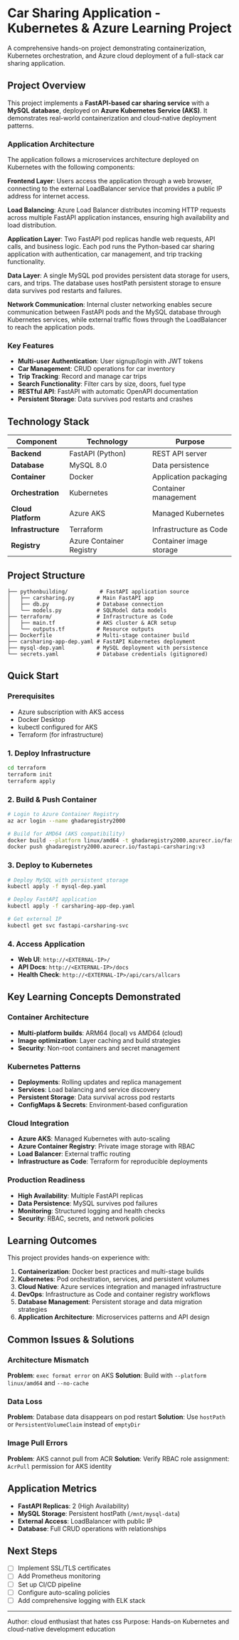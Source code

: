 # Car Sharing Application - Kubernetes & Azure Learning Project

A comprehensive hands-on project demonstrating containerization, Kubernetes orchestration, and Azure cloud deployment of a full-stack car sharing application.

## Project Overview

This project implements a **FastAPI-based car sharing service** with a **MySQL database**, deployed on **Azure Kubernetes Service (AKS)**. It demonstrates real-world containerization and cloud-native deployment patterns.

### Application Architecture

The application follows a microservices architecture deployed on Kubernetes with the following components:

**Frontend Layer**: Users access the application through a web browser, connecting to the external LoadBalancer service that provides a public IP address for internet access.

**Load Balancing**: Azure Load Balancer distributes incoming HTTP requests across multiple FastAPI application instances, ensuring high availability and load distribution.

**Application Layer**: Two FastAPI pod replicas handle web requests, API calls, and business logic. Each pod runs the Python-based car sharing application with authentication, car management, and trip tracking functionality.

**Data Layer**: A single MySQL pod provides persistent data storage for users, cars, and trips. The database uses hostPath persistent storage to ensure data survives pod restarts and failures.

**Network Communication**: Internal cluster networking enables secure communication between FastAPI pods and the MySQL database through Kubernetes services, while external traffic flows through the LoadBalancer to reach the application pods.

### Key Features

- **Multi-user Authentication**: User signup/login with JWT tokens
- **Car Management**: CRUD operations for car inventory
- **Trip Tracking**: Record and manage car trips
- **Search Functionality**: Filter cars by size, doors, fuel type
- **RESTful API**: FastAPI with automatic OpenAPI documentation
- **Persistent Storage**: Data survives pod restarts and crashes

## Technology Stack

| Component | Technology | Purpose |
|-----------|------------|---------|
| **Backend** | FastAPI (Python) | REST API server |
| **Database** | MySQL 8.0 | Data persistence |
| **Container** | Docker | Application packaging |
| **Orchestration** | Kubernetes | Container management |
| **Cloud Platform** | Azure AKS | Managed Kubernetes |
| **Infrastructure** | Terraform | Infrastructure as Code |
| **Registry** | Azure Container Registry | Container image storage |

## Project Structure

```
├── pythonbuilding/          # FastAPI application source
│   ├── carsharing.py       # Main FastAPI app
│   ├── db.py               # Database connection
│   └── models.py           # SQLModel data models
├── terraform/              # Infrastructure as Code
│   ├── main.tf             # AKS cluster & ACR setup
│   └── outputs.tf          # Resource outputs
├── Dockerfile              # Multi-stage container build
├── carsharing-app-dep.yaml # FastAPI Kubernetes deployment
├── mysql-dep.yaml          # MySQL deployment with persistence
└── secrets.yaml            # Database credentials (gitignored)
```

## Quick Start

### Prerequisites
- Azure subscription with AKS access
- Docker Desktop
- kubectl configured for AKS
- Terraform (for infrastructure)

### 1. Deploy Infrastructure
```bash
cd terraform
terraform init
terraform apply
```

### 2. Build & Push Container
```bash
# Login to Azure Container Registry
az acr login --name ghadaregistry2000

# Build for AMD64 (AKS compatibility)
docker build --platform linux/amd64 -t ghadaregistry2000.azurecr.io/fastapi-carsharing:v3 .
docker push ghadaregistry2000.azurecr.io/fastapi-carsharing:v3
```

### 3. Deploy to Kubernetes
```bash
# Deploy MySQL with persistent storage
kubectl apply -f mysql-dep.yaml

# Deploy FastAPI application
kubectl apply -f carsharing-app-dep.yaml

# Get external IP
kubectl get svc fastapi-carsharing-svc
```

### 4. Access Application
- **Web UI**: `http://<EXTERNAL-IP>/`
- **API Docs**: `http://<EXTERNAL-IP>/docs`
- **Health Check**: `http://<EXTERNAL-IP>/api/cars/allcars`

## Key Learning Concepts Demonstrated

### Container Architecture
- **Multi-platform builds**: ARM64 (local) vs AMD64 (cloud)
- **Image optimization**: Layer caching and build strategies
- **Security**: Non-root containers and secret management

### Kubernetes Patterns
- **Deployments**: Rolling updates and replica management
- **Services**: Load balancing and service discovery
- **Persistent Storage**: Data survival across pod restarts
- **ConfigMaps & Secrets**: Environment-based configuration

### Cloud Integration
- **Azure AKS**: Managed Kubernetes with auto-scaling
- **Azure Container Registry**: Private image storage with RBAC
- **Load Balancer**: External traffic routing
- **Infrastructure as Code**: Terraform for reproducible deployments

### Production Readiness
- **High Availability**: Multiple FastAPI replicas
- **Data Persistence**: MySQL survives pod failures
- **Monitoring**: Structured logging and health checks
- **Security**: RBAC, secrets, and network policies

## Learning Outcomes

This project provides hands-on experience with:

1. **Containerization**: Docker best practices and multi-stage builds
2. **Kubernetes**: Pod orchestration, services, and persistent volumes
3. **Cloud Native**: Azure services integration and managed infrastructure
4. **DevOps**: Infrastructure as Code and container registry workflows
5. **Database Management**: Persistent storage and data migration strategies
6. **Application Architecture**: Microservices patterns and API design

## Common Issues & Solutions

### Architecture Mismatch
**Problem**: `exec format error` on AKS
**Solution**: Build with `--platform linux/amd64` and `--no-cache`

### Data Loss
**Problem**: Database data disappears on pod restart
**Solution**: Use `hostPath` or `PersistentVolumeClaim` instead of `emptyDir`

### Image Pull Errors
**Problem**: AKS cannot pull from ACR
**Solution**: Verify RBAC role assignment: `AcrPull` permission for AKS identity

## Application Metrics

- **FastAPI Replicas**: 2 (High Availability)
- **MySQL Storage**: Persistent hostPath (`/mnt/mysql-data`)
- **External Access**: LoadBalancer with public IP
- **Database**: Full CRUD operations with relationships

## Next Steps

- [ ] Implement SSL/TLS certificates
- [ ] Add Prometheus monitoring
- [ ] Set up CI/CD pipeline
- [ ] Configure auto-scaling policies
- [ ] Add comprehensive logging with ELK stack

---

Author: cloud enthusiast that hates css
Purpose: Hands-on Kubernetes and cloud-native development education
